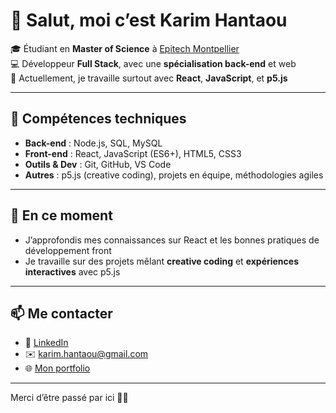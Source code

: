 # 👋 Salut, moi c’est Karim Hantaou

🎓 Étudiant en **Master of Science** à [Epitech Montpellier](https://www.epitech.eu/)  
💻 Développeur **Full Stack**, avec une **spécialisation back-end** et web  
🚀 Actuellement, je travaille surtout avec **React**, **JavaScript**, et **p5.js**

---

## 🔧 Compétences techniques

- **Back-end** : Node.js, SQL, MySQL
- **Front-end** : React, JavaScript (ES6+), HTML5, CSS3
- **Outils & Dev** : Git, GitHub, VS Code
- **Autres** : p5.js (creative coding), projets en équipe, méthodologies agiles

---

## 🌱 En ce moment

- J’approfondis mes connaissances sur React et les bonnes pratiques de développement front
- Je travaille sur des projets mêlant **creative coding** et **expériences interactives** avec p5.js
---

## 📫 Me contacter

- 💼 [LinkedIn](https://fr.linkedin.com/in/karim-hantaou)
- ✉️ karim.hantaou@gmail.com
- 🌐 [Mon portfolio](https://hantaoukarim.fr)

---

Merci d’être passé par ici 👨‍💻
